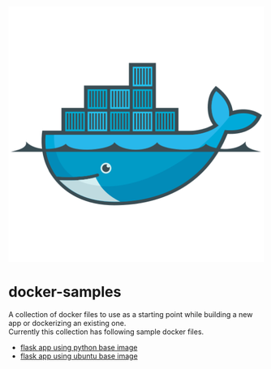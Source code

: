 ![](assets/docker.svg)

# docker-samples

<!-- <img src="assets/docker.jpg" width="256" height="256"  alt="docker-container"/> <h1>docker-samples</h1> -->

A collection of docker files to use as a starting point while building a new app or dockerizing an existing one.<br>
Currently this collection has following sample docker files.

- [flask app using python base image](/flask/Dockerfile)
- [flask app using ubuntu base image](/flask/ubuntu.Dockerfile)

